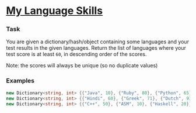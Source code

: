 # [My Language Skills](https://www.codewars.com/kata/5b16490986b6d336c900007d)

### Task

You are given a dictionary/hash/object containing some languages and your test results in the given languages. Return the list of languages where your test score is at least `60`, in descending order of the scores.

Note: the scores will always be unique (so no duplicate values)

### Examples

```csharp
new Dictionary<string, int> {{"Java", 10}, {"Ruby", 80}, {"Python", 65}}   --> {"Ruby", "Python"}
new Dictionary<string, int> {{"Hindi", 60}, {"Greek", 71}, {"Dutch", 93}}  --> {"Dutch", "Greek", "Hindi"}
new Dictionary<string, int> {{"C++", 50}, {"ASM", 10}, {"Haskell", 20}}    --> {}
```